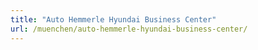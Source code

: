 ```yaml
---
title: "Auto Hemmerle Hyundai Business Center"
url: /muenchen/auto-hemmerle-hyundai-business-center/
---
```


